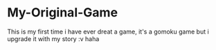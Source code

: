 # My-Original-Game
This is my first time i have ever dreat a game, it's a gomoku game but i upgrade it with my story :v haha

